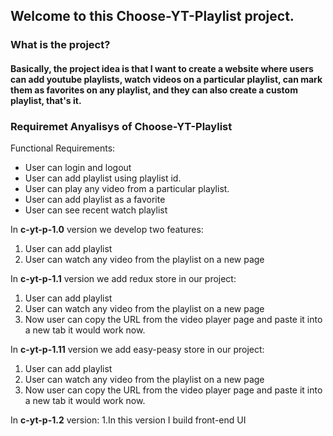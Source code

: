## Welcome to this Choose-YT-Playlist project. 

### What is the project?
  #### Basically, the project idea is that I want to create a website where users can add youtube playlists, watch videos on a particular playlist, can mark them as favorites on any playlist, and they can also create a custom playlist, that's it.


### Requiremet Anyalisys of Choose-YT-Playlist 

Functional Requirements:
 - User can login and logout
 - User can add playlist using playlist id.
 - User can play any video from a particular playlist.
 - User can add playlist as a favorite
 - User can see recent watch playlist 

In **c-yt-p-1.0** version we develop two features:
 1. User can add playlist
 2. User can watch any video from the playlist on a new page  

In **c-yt-p-1.1** version we add redux store in our project:
 1. User can add playlist
 2. User can watch any video from the playlist on a new page 
 3. Now user can copy the URL from the video player page and paste it into a new tab it would work now.

In **c-yt-p-1.11** version we add easy-peasy store in our project:
 1. User can add playlist
 2. User can watch any video from the playlist on a new page 
 3. Now user can copy the URL from the video player page and paste it into a new tab it would work now.

In **c-yt-p-1.2** version:
 1.In this version I build front-end UI


